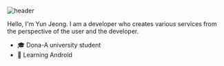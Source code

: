 ![header](https://capsule-render.vercel.app/api?type=soft&color=E3A6AE&height=100&section=header&text=Welcome%20to%20yunjeong's%20GITHUB&fontSize=50)

Hello, I'm Yun Jeong. I am a developer who creates various services from the perspective of the user and the developer. 
* :mortar_board: Dona-A university student
* :seedling: Learning Android
